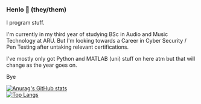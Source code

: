 ### Henlo 👋 (they/them)

I program stuff.

I'm currently in my third year of studying BSc in Audio and Music Technology at ARU.
But I'm looking towards a Career in Cyber Security / Pen Testing after untaking relevant certifications.

I've mostly only got Python and MATLAB (uni) stuff on here atm but that will change as the year goes on.

Bye

[![Anurag's GitHub stats](https://github-readme-stats.vercel.app/api?username=I-Chlo&theme=radical)](https://github.com/anuraghazra/github-readme-stats)<br>
[![Top Langs](https://github-readme-stats.vercel.app/api/top-langs/?username=I-Chlo&theme=radical)](https://github.com/anuraghazra/github-readme-stats)
